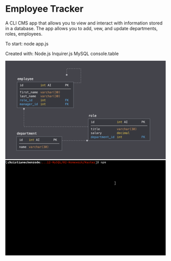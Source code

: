 # Employee Tracker

A CLI CMS app that allows you to view and interact with information stored in a database. The app allows you to add, vew, and update departments, roles, employees. 

To start:
    node app.js

Created with: 
    Node.js
    Inquirer.js
    MySQL
    console.table

![Database Schema](Assets/schema.png)
![Employee Tracker](Assets/employee-tracker.gif)


